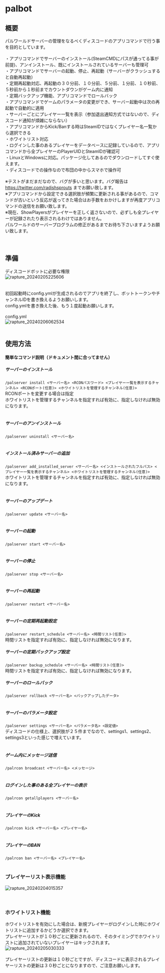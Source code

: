# palbot

## 概要<br>
パルワールドサーバーの管理をなるべくディスコードのアプリコマンドで行う事を目的としています。<br>
<br>
・アプリコマンドでサーバーのインストール(SteamCMDにパスが通ってる事が前提)、アンインストール、既にインストールされているサーバーも管理可<br>
・アプリコマンドでサーバーの起動、停止、再起動（サーバーがクラッシュすると自動再起動）<br>
・定期再起動対応、再起動の３０分前、１０分前、５分前、１分前、１０秒前、５秒前から１秒前までカウントダウンがゲーム内に通知<br>
・定期バックアップ機能、アプリコマンドでロールバック<br>
・アプリコマンドでゲームのパラメータの変更ができ、サーバー起動中は次の再起動で自動的に適用<br>
・サーバーごとにプレイヤー一覧を表示（参加退出通知方式ではないので、ディスコード通知が煩雑にならない）<br>
・アプリコマンドからKick/Banする時はSteamIDではなくプレイヤー名一覧から選択できる<br>
・ホワイトリスト対応<br>
・ログインした事のあるプレイヤーをデータベースに記録しているので、アプリコマンドから全プレイヤーのPlayerUIDとSteamIDが確認可<br>
・LinuxとWindowsに対応。パッケージ化してあるのでダウンロードしてすぐ使えます。<br>
・ディスコードでの操作なので布団の中からスマホで操作可<br>
<br>
※テストがまだまだなので、バグが多いと思います。バグ報告は https://twitter.com/radishsprouts までお願い致します。<br>
※アプリコマンドから設定できる選択肢が頻繁に更新される事があるので、コマンドが古いという反応が返ってきた場合はお手数をおかけしますが再度アプリコマンドの送信をお願い致します。<br>
※現在、ShowPlayersがプレイヤーを正しく返さないので、必ずしも全プレイヤーが記録されたり表示されるわけではありません。<br>
パルワールドのサーバープログラムの修正があるまでお待ち下さいますようお願い致します。<br>
<br>
<br>
## 準備
ディスコードボットに必要な権限<br>
![rapture_20240205225606](https://github.com/radishsprouts/palbot/assets/3961684/6223ec36-4a2a-4ff4-a6bf-46116fefd8bc)<br>
<br>
<br>
初回起動時にconfig.ymlが生成されるのでアプリを終了し、ボットトークンやチャンネルIDを書き換えるようお願いします。<br>
config.ymlを書き換えた後、もう１度起動お願いします。<br>
<br>
config.yml<br>
![rapture_20240206062534](https://github.com/radishsprouts/palbot/assets/3961684/80c63543-e298-4eb5-b4f3-517bd56fcdb4)<br>
<br>
## 使用方法<br>
#### 簡単なコマンド説明（ドキュメント間に合ってません）<br>
##### サーバーのインストール<br>
```/palserver install <サーバー名> <RCONパスワード> <プレイヤー一覧を表示するチャンネル> <RCONポート(任意)> <ホワイトリストを管理するチャンネル(任意)>```<br>
RCONポートを変更する場合は指定<br>
ホワイトリストを管理するチャンネルを指定すれば有効に、指定しなければ無効になります。<br>
<br>
##### サーバーのアンインストール<br>
```/palserver uninstall <サーバー名>```<br>
<br>
##### インストール済みサーバーの追加<br>
```/palserver add_installed_server <サーバー名> <インストールされたフルパス> <プレイヤー一覧を表示するチャンネル> <ホワイトリストを管理するチャンネル(任意)>```<br>
ホワイトリストを管理するチャンネルを指定すれば有効に、指定しなければ無効になります。<br>
<br>
##### サーバーのアップデート<br>
```/palserver update <サーバー名>```<br>
<br>
##### サーバーの起動<br>
```/palserver start <サーバー名>```<br>
<br>
##### サーバーの停止<br>
```/palserver stop <サーバー名>```<br>
<br>
##### サーバーの再起動<br>
```/palserver restart <サーバー名>```<br>
<br>
##### サーバーの定期再起動設定<br>
```/palserver restart_schedule <サーバー名> <時間リスト(任意)>```<br>
時間リストを指定すれば有効に、指定しなければ無効になります。
<br>
##### サーバーの定期バックアップ設定<br>
```/palserver backup_schedule <サーバー名> <時間リスト(任意)>```<br>
時間リストを指定すれば有効に、指定しなければ無効になります。
<br>
##### サーバーのロールバック<br>
```/palserver rollback <サーバー名> <バックアップしたデータ>```<br>
<br>
##### サーバーのパラメータ設定<br>
```/palserver settings <サーバー名> <パラメータ名> <設定値>```<br>
ディスコードの仕様上、選択肢が２５件までなので、settings1、settings2、settings3といった感じで増えています。
<br>
<br>
##### ゲーム内にメッセージ送信<br>
```/palrcon broadcast <サーバー名> <メッセージ>```<br>
<br>
##### ログインした事のある全プレイヤーの表示<br>
```/palrcon getallplayers <サーバー名>```<br>
<br>
##### プレイヤーのKick<br>
```/palrcon kick <サーバー名> <プレイヤー名>```<br>
<br>
##### プレイヤーのBAN<br>
```/palrcon ban <サーバー名> <プレイヤー名>```<br>
<br>
### プレイヤーリスト表示機能<br>
![rapture_20240204015357](https://github.com/radishsprouts/palbot/assets/3961684/a6ccb2af-20fc-4672-956d-0f3c267d0905)<br>
<br>
<br>
### ホワイトリスト機能<br>
ホワイトリストを有効にした場合は、新規プレイヤーがログインした時にホワイトリストに追加するかどうか選択できます。<br>
プレイヤーリストが１０秒ごとに更新されるので、そのタイミングでホワイトリストに追加されていないプレイヤーはキックされます。<br>
![rapture_20240205030333](https://github.com/radishsprouts/palbot/assets/3961684/6e994bfc-8628-414a-a52b-26e031d0fd91)<br>
<br>
プレイヤーリストの更新は１０秒ごとですが、ディスコードに表示されるプレイヤーリストの更新は３０秒ごとになりますので、ご注意お願いします。<br>
